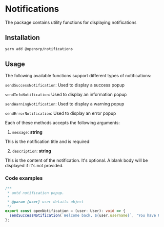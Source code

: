 # Notifications

The package contains utility functions for displaying notifications

## Installation

```sh
yarn add @opensrp/notifications
```

## Usage

The following available functions support different types of notifications:

`sendSuccessNotification`: Used to display a success popup

`sendInfoNotification`: Used to display an information popup

`sendWarningNotification`: Used to display a warning popup

`sendErrorNotification`: Used to display an error popup

Each of these methods accepts the following arguments:

1. `message`: **string**

This is the notification title and is required

2. `description`: **string**

This is the content of the notification. It's optional. A blank body will be displayed if it's not
provided.

### Code examples

```ts
/**
 * antd notification popup.
 *
 * @param {user} user details object
 */
export const openNotification = (user: User): void => {
  sendSuccessNotification(`Welcome back, ${user.username}`, 'You have 8 new messages');
};
```
